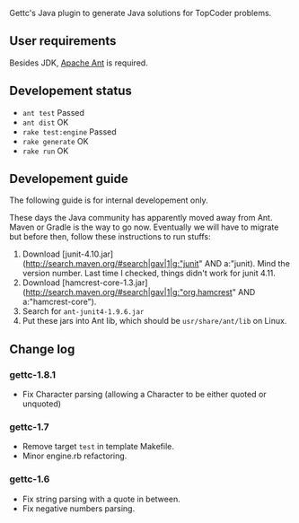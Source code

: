Gettc's Java plugin to generate Java solutions for TopCoder problems.

## User requirements

Besides JDK, [Apache Ant](http://ant.apache.org/) is required.

## Developement status

* `ant test` Passed
* `ant dist` OK
* `rake test:engine` Passed
* `rake generate` OK
* `rake run` OK

## Developement guide

The following guide is for internal developement only.

These days the Java community has apparently moved away from Ant. Maven or
Gradle is the way to go now. Eventually we will have to migrate but before
then, follow these instructions to run stuffs:

1. Download [junit-4.10.jar](http://search.maven.org/#search|gav|1|g:"junit" AND a:"junit).
Mind the version number. Last time I checked, things didn't work for junit 4.11.
2. Download [hamcrest-core-1.3.jar](http://search.maven.org/#search|gav|1|g:"org.hamcrest" AND a:"hamcrest-core").
3. Search for `ant-junit4-1.9.6.jar`
4. Put these jars into Ant lib, which should be `usr/share/ant/lib` on Linux.

## Change log

### gettc-1.8.1

* Fix Character parsing (allowing a Character to be either quoted or unquoted)

### gettc-1.7

* Remove target `test` in template Makefile.
* Minor engine.rb refactoring.

### gettc-1.6

* Fix string parsing with a quote in between.
* Fix negative numbers parsing.
